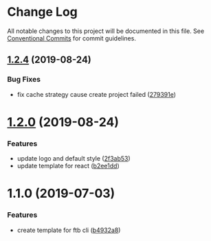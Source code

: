 # Change Log

All notable changes to this project will be documented in this file.
See [Conventional Commits](https://conventionalcommits.org) for commit guidelines.

## [1.2.4](https://github.com/ftb-family/ftb-cli/compare/ftb-cli-plugin-template@1.2.0...ftb-cli-plugin-template@1.2.4) (2019-08-24)


### Bug Fixes

* fix cache strategy cause create project failed ([279391e](https://github.com/ftb-family/ftb-cli/commit/279391e))





# [1.2.0](https://github.com/ftb-family/ftb-cli/compare/ftb-cli-plugin-template@1.1.0...ftb-cli-plugin-template@1.2.0) (2019-08-24)


### Features

* update logo and default style ([2f3ab53](https://github.com/ftb-family/ftb-cli/commit/2f3ab53))
* update template for react ([b2ee1dd](https://github.com/ftb-family/ftb-cli/commit/b2ee1dd))





# 1.1.0 (2019-07-03)


### Features

* create template for ftb cli ([b4932a8](https://github.com/ftb-family/ftb-cli/commit/b4932a8))
